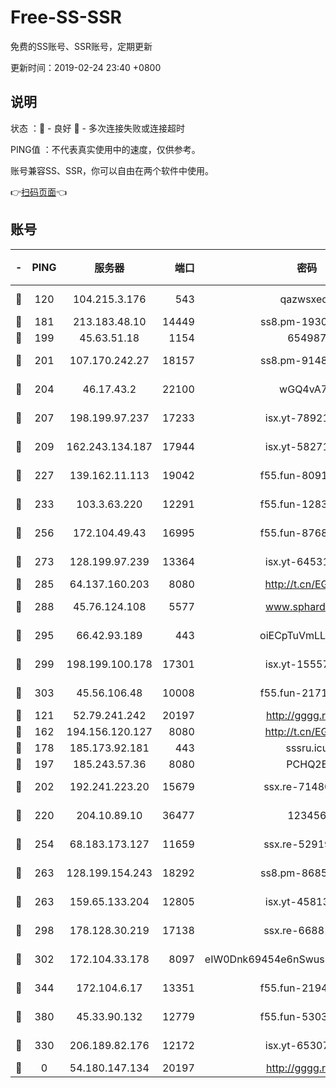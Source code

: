 # Free-SS-SSR

免费的SS账号、SSR账号，定期更新

更新时间：2019-02-24 23:40 +0800

## 说明

状态     ：🙂 - 良好 🙁 - 多次连接失败或连接超时

PING值   ：不代表真实使用中的速度，仅供参考。

账号兼容SS、SSR，你可以自由在两个软件中使用。

👉[扫码页面](https://liesauer.github.io/free-ss-ssr.github.io/)👈

## 账号

|-|PING|服务器|端口|密码|加密方式|区域|
|:----:|:----:|:-----:|-----:|:----:|:----:|:----:|
|🙂|120|104.215.3.176|543|qazwsxedc|aes-256-gcm|JP|
|🙂|181|213.183.48.10|14449|ss8.pm-19302630|rc4-md5|RU|
|🙂|199|45.63.51.18|1154|654987|chacha20|US|
|🙂|201|107.170.242.27|18157|ss8.pm-91485344|aes-256-cfb|US|
|🙂|204|46.17.43.2|22100|wGQ4vA7D|aes-256-gcm|RU|
|🙂|207|198.199.97.237|17233|isx.yt-78921785|aes-256-cfb|US|
|🙂|209|162.243.134.187|17944|isx.yt-58271425|aes-256-cfb|US|
|🙂|227|139.162.11.113|19042|f55.fun-80913463|aes-256-cfb|SG|
|🙂|233|103.3.63.220|12291|f55.fun-12834026|aes-256-cfb|SG|
|🙂|256|172.104.49.43|16995|f55.fun-87684540|aes-256-cfb|SG|
|🙂|273|128.199.97.239|13364|isx.yt-64531028|aes-256-cfb|SG|
|🙂|285|64.137.160.203|8080|http://t.cn/EGJIyrl|rc4-md5|CA|
|🙂|288|45.76.124.108|5577|www.sphard.com|aes-256-cfb|AU|
|🙂|295|66.42.93.189|443|oiECpTuVmLLxk4Ts|aes-256-cfb|US|
|🙂|299|198.199.100.178|17301|isx.yt-15557891|aes-256-cfb|US|
|🙂|303|45.56.106.48|10008|f55.fun-21710471|aes-256-cfb|US|
|🙂|121|52.79.241.242|20197|http://gggg.rocks|chacha20|KR|
|🙂|162|194.156.120.127|8080|http://t.cn/EGJIyrl|rc4-md5|RU|
|🙂|178|185.173.92.181|443|sssru.icu|rc4-md5|RU|
|🙂|197|185.243.57.36|8080|PCHQ2E|rc4-md5|US|
|🙂|202|192.241.223.20|15679|ssx.re-71480022|aes-256-cfb|US|
|🙂|220|204.10.89.10|36477|123456|aes-256-cfb|US|
|🙂|254|68.183.173.127|11659|ssx.re-52919740|aes-256-cfb|US|
|🙂|263|128.199.154.243|18292|ss8.pm-86852078|aes-256-cfb|SG|
|🙂|263|159.65.133.204|12805|isx.yt-45813634|aes-256-cfb|SG|
|🙂|298|178.128.30.219|17138|ssx.re-66881258|aes-256-cfb|SG|
|🙂|302|172.104.33.178|8097|eIW0Dnk69454e6nSwuspv9DmS201tQ0D|aes-256-cfb|SG|
|🙂|344|172.104.6.17|13351|f55.fun-21946143|aes-256-cfb|US|
|🙂|380|45.33.90.132|12779|f55.fun-53037025|aes-256-cfb|US|
|🙁|330|206.189.82.176|12172|isx.yt-65307149|aes-256-cfb|SG|
|🙁|0|54.180.147.134|20197|http://gggg.rocks|chacha20|KR|

